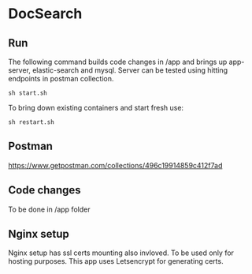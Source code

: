 # DocSearch

## Run

The following command builds code changes in /app and brings up app-server, elastic-search and mysql. Server can be tested using hitting endpoints in postman collection.

`sh start.sh`

To bring down existing containers and start fresh use:

`sh restart.sh`

## Postman
https://www.getpostman.com/collections/496c19914859c412f7ad

## Code changes

To be done in /app folder

## Nginx setup

Nginx setup has ssl certs mounting also invloved. To be used only for hosting purposes. This app uses Letsencrypt for generating certs.
